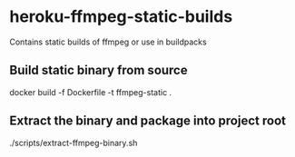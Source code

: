 # heroku-ffmpeg-static-builds
Contains static builds of ffmpeg or use in buildpacks

## Build static binary from source
docker build -f Dockerfile -t ffmpeg-static .

## Extract the binary and package into project root
./scripts/extract-ffmpeg-binary.sh
